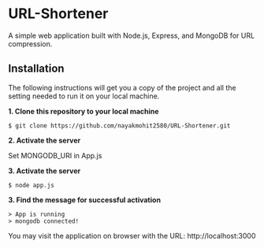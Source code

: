 # URL-Shortener

A simple web application built with Node.js, Express, and MongoDB for URL compression.

## Installation
The following instructions will get you a copy of the project and all the setting needed to run it on your local machine.

**1. Clone this repository to your local machine**

```
$ git clone https://github.com/nayakmohit2580/URL-Shortener.git
```
**2. Activate the server**

Set MONGODB_URI in App.js

**3. Activate the server**

```
$ node app.js
```

**3. Find the message for successful activation**

```
> App is running
> mongodb connected!
```
You may visit the application on browser with the URL: http://localhost:3000
